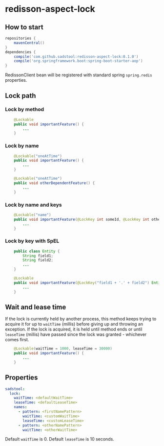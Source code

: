 # redisson-aspect-lock

## How to start

```groovy
repositories {
    mavenCentral()
}
dependencies {
	compile('com.github.sadstool:redisson-aspect-lock:0.1.0')
	compile('org.springframework.boot:spring-boot-starter-aop')
}
```

RedissonClient bean will be registered with standard spring `spring.redis` properties.

## Lock path

### Lock by method

```java
    @Lockable
    public void importantFeature() {
        ...
    }
```

### Lock by name

```java
    @Lockable("oneAtTime")
    public void importantFeature() {
        ...
    }

    @Lockable("oneAtTime")
    public void otherDependentFeature() {
        ...
    }
```

### Lock by name and keys

```java
    @Lockable("name")
    public void importantFeature(@LockKey int someId, @LockKey int otherId) {
        ...
    }
```

### Lock by key with SpEL

```java
    public class Entity {
        String field1;
        String field2;
        ...
    }

    @Lockable
    public void importantFeature(@LockKey("field1 + '.' + field2") Entity entity) {
        ...
    }
```

## Wait and lease time

If the lock is currently held by another process, this method keeps trying to acquire it for up to `waitTime` (millis) before giving up and throwing an exception. If the lock is acquired, it is held until method ends or until `leaseTime` (millis) have passed since the lock was granted - whichever comes first.

```java
    @Lockable(waitTime = 1000, leaseTime = 30000)
    public void importantFeature() {
        ...
    }
```

## Properties

```yaml
sadstool:
  lock:
    waitTime: <defaultWaitTime>
    leaseTime: <defaultLeaseTime>
    names:
      - pattern: <firstNamePattern>
        waitTime: <customWaitTime>
        leaseTime: <customLeaseTime>
      - pattern: <otherNamePattern>
        waitTime: <otherWaitTime>
```

Default `waitTime` is 0. Default `leaseTime` is 10 seconds.
